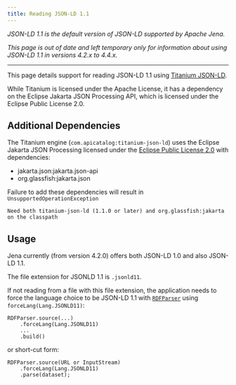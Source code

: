 ```yaml
---
title: Reading JSON-LD 1.1
---
```


<i>
JSON-LD 1.1 is the default version of JSON-LD supported by Apache Jena.  

This page is out of date and left temporary only for information about using
JSON-LD 1.1 in versions 4.2.x to 4.4.x.
</i>

----

This page details support for reading JSON-LD 1.1 using 
[Titanium JSON-LD](https://github.com/filip26/titanium-json-ld/).

While Titanium is licensed under the Apache License, it has a dependency on
the Eclipse Jakarta JSON Processing API, which is licensed under the Eclipse
Public License 2.0.

## Additional Dependencies

The Titanium engine (`com.apicatalog:titanium-json-ld`) uses the Eclipse Jakarta JSON Processing
licensed under the 
[Eclipse Public License 2.0](https://www.eclipse.org/legal/epl-2.0/) with dependencies:

* jakarta.json:jakarta.json-api
* org.glassfish:jakarta.json

Failure to add these dependencies will result in `UnsupportedOperationException`
```
Need both titanium-json-ld (1.1.0 or later) and org.glassfish:jakarta on the classpath
```

## Usage

Jena currently (from version 4.2.0) offers both JSON-LD 1.0 and also JSON-LD 1.1.

The file extension for JSONLD 1.1 is `.jsonld11`.

If not reading from a file with this file extension, the application needs to
force the language choice to be JSON-LD 1.1 with 
[`RDFParser`](https://jena.apache.org/documentation/javadoc/arq/org.apache.jena.arq/org/apache/jena/riot/RDFParser.html)
using `forceLang(Lang.JSONLD11)`:

```
RDFParser.source(...)
    .forceLang(Lang.JSONLD11)
    ...
    .build()
```
or short-cut form:
```
RDFParser.source(URL or InputStream)
    .forceLang(Lang.JSONLD11)
    .parse(dataset);
```
